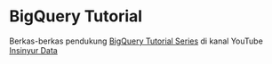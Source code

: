 # BigQuery Tutorial
Berkas-berkas pendukung [BigQuery Tutorial Series](https://www.youtube.com/playlist?list=PLsZBbJgNKpNW8GgTIhP8haaw8LWDqbpmD) di kanal YouTube [Insinyur Data](https://www.youtube.com/channel/UCsHeSua5b11zlCJ202Zx-Og)
